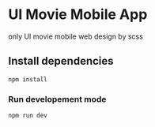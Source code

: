 # UI Movie Mobile App

only UI movie mobile web design by scss

## Install dependencies

```
npm install
```

### Run developement mode

```
npm run dev 
```
